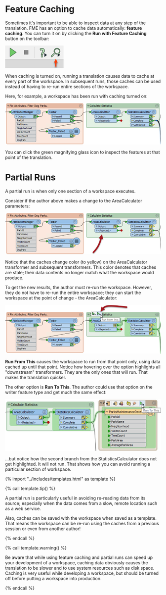 # Feature Caching

Sometimes it's important to be able to inspect data at any step of the translation. FME has an option to cache data automatically: **feature caching**. You can turn it on by clicking the **Run with Feature Caching** button on the toolbar:

![](./Images/run-with-feature-caching.png)

When caching is turned on, running a translation causes data to cache at every part of the workspace. In subsequent runs, those caches can be used instead of having to re-run entire sections of the workspace.

Here, for example, a workspace has been run with caching turned on:

![](./Images/Img3.033.CachedForPartialRun.png)

You can click the green magnifying glass icon to inspect the features at that point of the translation.

# Partial Runs

A partial run is when only one section of a workspace executes.

Consider if the author above makes a change to the AreaCalculator parameters:

![](./Images/Img3.034.StaleCacheFromEdit.png)

Notice that the caches change color (to yellow) on the AreaCalculator transformer and subsequent transformers. This color denotes that caches are stale; their data contents no longer match what the workspace would produce.

To get the new results, the author must re-run the workspace. However, they do not have to re-run the entire workspace; they can start the workspace at the point of change - the AreaCalculator:

![](./Images/Img3.035.CacheRunFromHere.png)

**Run From This** causes the workspace to run from that point only, using data cached up until that point. Notice how hovering over the option highlights all "downstream" transformers. They are the only ones that will run. That makes the translation quicker.

The other option is **Run To This**. The author could use that option on the writer feature type and get much the same effect:

![](./Images/Img3.036.CacheRunToThis.png)

...but notice how the second branch from the StatisticsCalculator does not get highlighted. It will not run. That shows how you can avoid running a particular section of workspace.

{% import "../includes/templates.html" as template %}

{% call template.tip() %}

<p>A partial run is particularly useful in avoiding re-reading data from its source; especially when the data comes from a slow, remote location such as a web service.</p>
<p>Also, caches can be saved with the workspace when saved as a template. That means the workspace can be re-run using the caches from a previous session or even from another author!</p>

{% endcall %}

{% call template.warning() %}

Be aware that while using feature caching and partial runs can speed up your development of a workspace, caching data obviously causes the translation to be slower and to use system resources such as disk space. Caching is very useful while developing a workspace, but should be turned off before putting a workspace into production.

{% endcall %}
